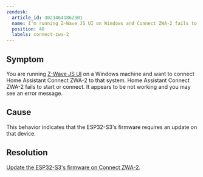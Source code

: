 ```yaml
---
zendesk:
  article_id: 30234641862301
  name: I'm running Z-Wave JS UI on Windows and Connect ZWA-2 fails to start or connect
  position: 40
  labels: connect-zwa-2
---
```


## Symptom

You are running [Z-Wave JS UI](https://zwave-js.github.io/zwave-js-ui/#/) on a Windows machine and want to connect Home Assistant Connect ZWA-2 to that system. Home Assistant Connect ZWA-2 fails to start or connect. It appears to be not working and you may see an error message.

## Cause

This behavior indicates that the ESP32-S3's firmware requires an update on that device.

## Resolution

[Update the ESP32-S3's firmware on Connect ZWA-2](/hc/en-us/articles/30226941357341).
